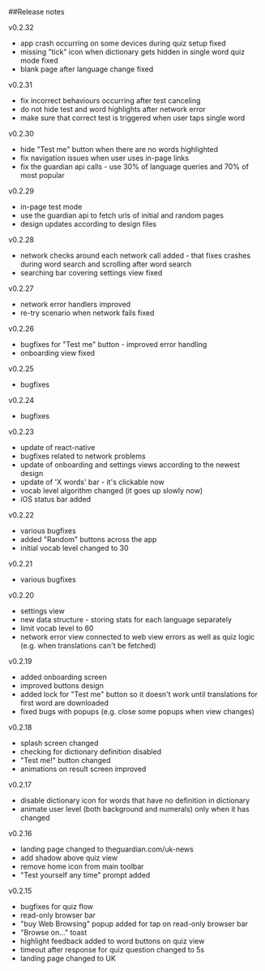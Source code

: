 ##Release notes

v0.2.32
- app crash occurring on some devices during quiz setup fixed
- missing "tick" icon when dictionary gets hidden in single word quiz mode fixed
- blank page after language change fixed

v0.2.31
- fix incorrect behaviours occurring after test canceling
- do not hide test and word highlights after network error
- make sure that correct test is triggered when user taps single word

v0.2.30
- hide "Test me" button when there are no words highlighted
- fix navigation issues when user uses in-page links
- fix the guardian api calls - use 30% of language queries and 70% of most popular

v0.2.29
- in-page test mode
- use the guardian api to fetch urls of initial and random pages
- design updates according to design files

v0.2.28
- network checks around each network call added - that fixes crashes during word search and scrolling after word search
- searching bar covering settings view fixed

v0.2.27
- network error handlers improved
- re-try scenario when network fails fixed

v0.2.26
- bugfixes for "Test me" button - improved error handling
- onboarding view fixed

v0.2.25
- bugfixes

v0.2.24
- bugfixes 

v0.2.23
- update of react-native
- bugfixes related to network problems
- update of onboarding and settings views according to the newest design
- update of 'X words' bar - it's clickable now
- vocab level algorithm changed (it goes up slowly now)
- iOS status bar added

v0.2.22
- various bugfixes
- added "Random" buttons across the app
- initial vocab level changed to 30

v0.2.21
- various bugfixes

v0.2.20
- settings view
- new data structure - storing stats for each language separately
- limit vocab level to 60
- network error view connected to web view errors as well as quiz logic (e.g. when translations can't be fetched)

v0.2.19
- added onboarding screen
- improved buttons design
- added lock for "Test me" button so it doesn't work until translations for first word are downloaded
- fixed bugs with popups (e.g. close some popups when view changes)

v0.2.18
- splash screen changed
- checking for dictionary definition disabled
- "Test me!" button changed
- animations on result screen improved

v0.2.17
- disable dictionary icon for words that have no definition in dictionary
- animate user level (both background and numerals) only when it has changed

v0.2.16
- landing page changed to theguardian.com/uk-news
- add shadow above quiz view
- remove home icon from main toolbar
- "Test yourself any time" prompt added

v0.2.15
- bugfixes for quiz flow
- read-only browser bar
- "buy Web Browsing" popup added for tap on read-only browser bar
- "Browse on..." toast
- highlight feedback added to word buttons on quiz view
- timeout after response for quiz question changed to 5s
- landing page changed to UK